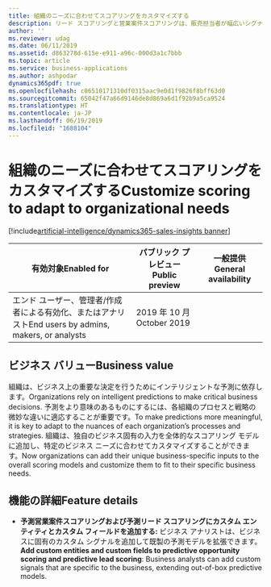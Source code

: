 ```yaml
---
title: 組織のニーズに合わせてスコアリングをカスタマイズする
description: リード スコアリングと営業案件スコアリングは、販売担当者が幅広いシグナルのセットに基づいて購入可能性をスコアリングすることで、正しいリードと営業案件に集中するのに役立ちます。 2019 年ウェーブ 2 に、組織は要件に合うようにモデルの要素をパーソナライズできるようになります。 入力シグナルを変更することで、組織はスコアの正確性を高め、販売担当者が最も見込みのある取引により多くの時間を費やせるようにすることができます。
author: ''
ms.reviewer: udag
ms.date: 06/11/2019
ms.assetid: d863278d-615e-e911-a96c-000d3a1c7bbb
ms.topic: article
ms.service: business-applications
ms.author: ashpodar
dynamics365pdf: true
ms.openlocfilehash: c06510171310df0315aac9e0d1f9826f8bff63d0
ms.sourcegitcommit: 65042f47a66d9146de8d869a6d1f92b9a5ca9524
ms.translationtype: HT
ms.contentlocale: ja-JP
ms.lasthandoff: 06/19/2019
ms.locfileid: "1688104"
---
```

# <a name="customize-scoring-to-adapt-to-organizational-needs"></a><span data-ttu-id="cc04f-105">組織のニーズに合わせてスコアリングをカスタマイズする</span><span class="sxs-lookup"><span data-stu-id="cc04f-105">Customize scoring to adapt to organizational needs</span></span>
[!include[artificial-intelligence/dynamics365-sales-insights banner](../includes/artificial-intelligence/dynamics365-sales-insights.md)]

| <span data-ttu-id="cc04f-106">有効対象</span><span class="sxs-lookup"><span data-stu-id="cc04f-106">Enabled for</span></span>    |  <span data-ttu-id="cc04f-107">パブリック プレビュー</span><span class="sxs-lookup"><span data-stu-id="cc04f-107">Public preview</span></span> | <span data-ttu-id="cc04f-108">一般提供</span><span class="sxs-lookup"><span data-stu-id="cc04f-108">General availability</span></span> | 
| ---------- | ---------- |---------- |
|<span data-ttu-id="cc04f-109">エンド ユーザー、管理者/作成者による有効化、またはアナリスト</span><span class="sxs-lookup"><span data-stu-id="cc04f-109">End users by admins, makers, or analysts</span></span>|<span data-ttu-id="cc04f-110">2019 年 10 月</span><span class="sxs-lookup"><span data-stu-id="cc04f-110">October 2019</span></span>| |


## <a name="business-value"></a><span data-ttu-id="cc04f-111">ビジネス バリュー</span><span class="sxs-lookup"><span data-stu-id="cc04f-111">Business value</span></span>
<!-- bv start -->
<span data-ttu-id="cc04f-112">組織は、ビジネス上の重要な決定を行うためにインテリジェントな予測に依存します。</span><span class="sxs-lookup"><span data-stu-id="cc04f-112">Organizations rely on intelligent predictions to make critical business decisions.</span></span> <span data-ttu-id="cc04f-113">予測をより意味のあるものにするには、各組織のプロセスと戦略の微妙な違いに適応することが重要です。</span><span class="sxs-lookup"><span data-stu-id="cc04f-113">To make predictions more meaningful, it is key to adapt to the nuances of each organization’s processes and strategies.</span></span> <span data-ttu-id="cc04f-114">組織は、独自のビジネス固有の入力を全体的なスコアリング モデルに追加し、特定のビジネス ニーズに合わせてカスタマイズすることができます。</span><span class="sxs-lookup"><span data-stu-id="cc04f-114">Now organizations can add their unique business-specific inputs to the overall scoring models and customize them to fit to their specific business needs.</span></span> 
<!-- bv end -->



## <a name="feature-details"></a><span data-ttu-id="cc04f-115">機能の詳細</span><span class="sxs-lookup"><span data-stu-id="cc04f-115">Feature details</span></span>
<!--feature detail start -->
- <span data-ttu-id="cc04f-116">**予測営業案件スコアリングおよび予測リード スコアリングにカスタム エンティティとカスタム フィールドを追加する:** ビジネス アナリストは、ビジネスに固有のカスタム シグナルを追加して既製の予測モデルを拡張できます。</span><span class="sxs-lookup"><span data-stu-id="cc04f-116">**Add custom entities and custom fields to predictive opportunity scoring and predictive lead scoring**: Business analysts can add custom signals that are specific to the business, extending out-of-box predictive models.</span></span>
<!--feature detail end -->










